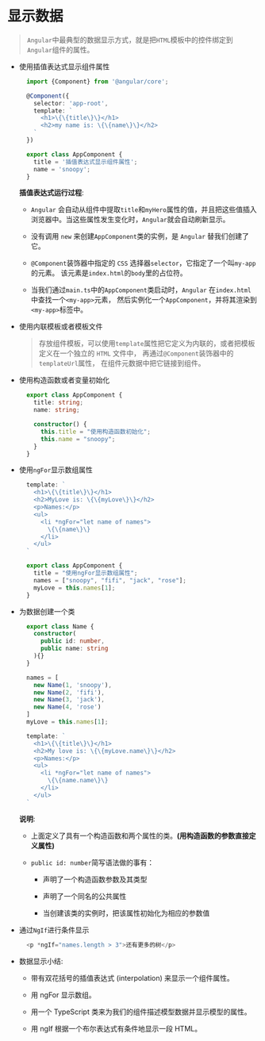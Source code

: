 # 显示数据

> `Angular`中最典型的数据显示方式，就是把`HTML`模板中的控件绑定到`Angular`组件的属性。

- 使用插值表达式显示组件属性
  ```typescript
    import {Component} from '@angular/core';

    @Component({
      selector: 'app-root',
      template: `
        <h1>\{\{title\}\}</h1>
        <h2>my name is: \{\{name\}\}</h2>
      `
    })

    export class AppComponent {
      title = '插值表达式显示组件属性';
      name = 'snoopy';
    }
  ```

  **插值表达式运行过程**: 
  
  - `Angular` 会自动从组件中提取`title`和`myHero`属性的值，并且把这些值插入浏览器中。当这些属性发生变化时，`Angular`就会自动刷新显示。

  - 没有调用 `new` 来创建`AppComponent`类的实例，是 `Angular` 替我们创建了它。

  - `@Component`装饰器中指定的 `CSS` 选择器`selector`，它指定了一个叫`my-app`的元素。 该元素是`index.html`的`body`里的占位符。

  - 当我们通过`main.ts`中的`AppComponent`类启动时，`Angular` 在`index.html`中查找一个`<my-app>`元素， 然后实例化一个`AppComponent`，并将其渲染到`<my-app>`标签中。


- 使用内联模板或者模板文件

  >存放组件模板，可以使用`template`属性把它定义为内联的，或者把模板定义在一个独立的 `HTML` 文件中， 再通过`@Component`装饰器中的`templateUrl`属性， 在组件元数据中把它链接到组件。

- 使用构造函数或者变量初始化
  ```typescript
    export class AppComponent {
      title: string;
      name: string;

      constructor() {
        this.title = "使用构造函数初始化";
        this.name = "snoopy";
      }
    }
  ```

- 使用`ngFor`显示数组属性
  ```typescript
    template: `
      <h1>\{\{title\}\}</h1>
      <h2>MyLove is: \{\{myLove\}\}</h2>
      <p>Names:</p>
      <ul>
        <li *ngFor="let name of names">
          \{\{name\}\}
        </li>
      </ul>
    `

    export class AppComponent {
      title = "使用ngFor显示数组属性";
      names = ["snoopy", "fifi", "jack", "rose"];
      myLove = this.names[1];
    }
  ```

- 为数据创建一个类
  ```typescript
    export class Name {
      constructor(
        public id: number,
        public name: string
      ){}
    }

    names = [
      new Name(1, 'snoopy'),
      new Name(2, 'fifi'),
      new Name(3, 'jack'),
      new Name(4, 'rose')
    ]
    myLove = this.names[1];

    template: `
      <h1>\{\{title\}\}</h1>
      <h2>My love is: \{\{myLove.name\}\}</h2>
      <p>Names:</p>
      <ul>
        <li *ngFor="let name of names">
          \{\{name.name\}\}
        </li>
      </ul>
    `
  ```
  **说明**:
  - 上面定义了具有一个构造函数和两个属性的类。**(用构造函数的参数直接定义属性)**

  - `public id: number`简写语法做的事有：

    + 声明了一个构造函数参数及其类型

    + 声明了一个同名的公共属性

    + 当创建该类的实例时，把该属性初始化为相应的参数值


- 通过`NgIf`进行条件显示
  ```typescript
    <p *ngIf="names.length > 3">还有更多的树</p>
  ```

- 数据显示小结: 
  + 带有双花括号的插值表达式 (interpolation) 来显示一个组件属性。

  + 用 ngFor 显示数组。

  + 用一个 TypeScript 类来为我们的组件描述模型数据并显示模型的属性。

  + 用 ngIf 根据一个布尔表达式有条件地显示一段 HTML。